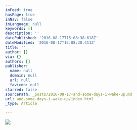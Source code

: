 ```yaml
---
inFeed: true
hasPage: true
inNav: false
inLanguage: null
keywords: []
description: ''
datePublished: '2016-08-17T15:08:38.618Z'
dateModified: '2016-08-17T15:08:38.411Z'
title: ''
author: []
via: {}
authors: []
publisher:
  name: null
  domain: null
  url: null
  favicon: null
starred: false
sourcePath: _posts/2016-08-17-and-some-days-i-wake-up.md
url: and-some-days-i-wake-up/index.html
_type: Article

---
```

![](https://the-grid-user-content.s3-us-west-2.amazonaws.com/7279b880-3f41-459a-a165-a60623d0f8d4.jpg)